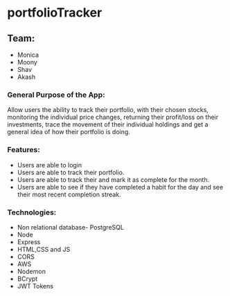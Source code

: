 # portfolioTracker

## Team:

- Monica
- Moony
- Shav
- Akash

### General Purpose of the App:

Allow users the ability to track their portfolio, with their chosen stocks, monitoring the individual price changes, returning their profit/loss on their investments, trace the movement of their individual holdings and get a general idea of how their portfolio is doing.

### Features:

- Users are able to login
- Users are able to track their portfolio.
- Users are able to track their and mark it as complete for the month.
- Users are able to see if they have completed a habit for the day and see their most recent completion streak.

### Technologies:

- Non relational database- PostgreSQL
- Node
- Express
- HTML,CSS and JS
- CORS
- AWS
- Nodemon
- BCrypt
- JWT Tokens
